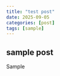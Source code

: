 ```yaml
---
title: "test post"
date: 2025-09-05
categories: [post]
tags: [sample]
---
```


## sample post

Sample